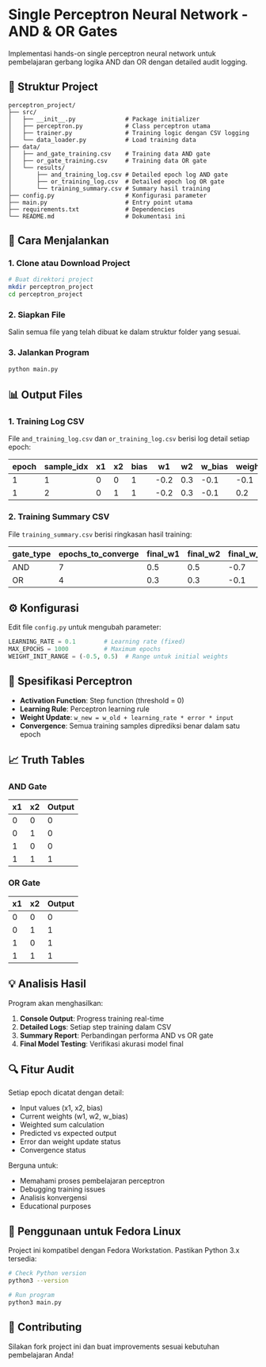 # Single Perceptron Neural Network - AND & OR Gates

Implementasi hands-on single perceptron neural network untuk pembelajaran gerbang logika AND dan OR dengan detailed audit logging.

## 📁 Struktur Project

```
perceptron_project/
├── src/
│   ├── __init__.py              # Package initializer
│   ├── perceptron.py            # Class perceptron utama
│   ├── trainer.py               # Training logic dengan CSV logging
│   └── data_loader.py           # Load training data
├── data/
│   ├── and_gate_training.csv    # Training data AND gate
│   ├── or_gate_training.csv     # Training data OR gate
│   └── results/
│       ├── and_training_log.csv # Detailed epoch log AND gate
│       ├── or_training_log.csv  # Detailed epoch log OR gate
│       └── training_summary.csv # Summary hasil training
├── config.py                    # Konfigurasi parameter
├── main.py                      # Entry point utama
├── requirements.txt             # Dependencies
└── README.md                    # Dokumentasi ini
```

## 🚀 Cara Menjalankan

### 1. Clone atau Download Project
```bash
# Buat direktori project
mkdir perceptron_project
cd perceptron_project
```

### 2. Siapkan File
Salin semua file yang telah dibuat ke dalam struktur folder yang sesuai.

### 3. Jalankan Program
```bash
python main.py
```

## 📊 Output Files

### 1. Training Log CSV
File `and_training_log.csv` dan `or_training_log.csv` berisi log detail setiap epoch:

| epoch | sample_idx | x1 | x2 | bias | w1    | w2    | w_bias | weighted_sum | predicted_output | expected_output | error | weight_updated | converged |
|-------|------------|----|----|------|-------|-------|---------|--------------|------------------|-----------------|-------|----------------|-----------|
| 1     | 1          | 0  | 0  | 1    | -0.2  | 0.3   | -0.1    | -0.1         | 0                | 0               | 0     | False          | False     |
| 1     | 2          | 0  | 1  | 1    | -0.2  | 0.3   | -0.1    | 0.2          | 1                | 0               | -1    | True           | False     |

### 2. Training Summary CSV
File `training_summary.csv` berisi ringkasan hasil training:

| gate_type | epochs_to_converge | final_w1 | final_w2 | final_w_bias | final_accuracy | total_weight_updates |
|-----------|-------------------|----------|----------|--------------|----------------|---------------------|
| AND       | 7                 | 0.5      | 0.5      | -0.7         | 1.0            | 8                   |
| OR        | 4                 | 0.3      | 0.3      | -0.1         | 1.0            | 4                   |

## ⚙️ Konfigurasi

Edit file `config.py` untuk mengubah parameter:

```python
LEARNING_RATE = 0.1        # Learning rate (fixed)
MAX_EPOCHS = 1000          # Maximum epochs
WEIGHT_INIT_RANGE = (-0.5, 0.5)  # Range untuk initial weights
```

## 🧠 Spesifikasi Perceptron

- **Activation Function**: Step function (threshold = 0)
- **Learning Rule**: Perceptron learning rule
- **Weight Update**: `w_new = w_old + learning_rate * error * input`
- **Convergence**: Semua training samples diprediksi benar dalam satu epoch

## 📈 Truth Tables

### AND Gate
| x1 | x2 | Output |
|----|----| -------|
| 0  | 0  | 0      |
| 0  | 1  | 0      |
| 1  | 0  | 0      |
| 1  | 1  | 1      |

### OR Gate
| x1 | x2 | Output |
|----|----| -------|
| 0  | 0  | 0      |
| 0  | 1  | 1      |
| 1  | 0  | 1      |
| 1  | 1  | 1      |

## 💡 Analisis Hasil

Program akan menghasilkan:

1. **Console Output**: Progress training real-time
2. **Detailed Logs**: Setiap step training dalam CSV
3. **Summary Report**: Perbandingan performa AND vs OR gate
4. **Final Model Testing**: Verifikasi akurasi model final

## 🔍 Fitur Audit

Setiap epoch dicatat dengan detail:
- Input values (x1, x2, bias)
- Current weights (w1, w2, w_bias)
- Weighted sum calculation
- Predicted vs expected output
- Error dan weight update status
- Convergence status

Berguna untuk:
- Memahami proses pembelajaran perceptron
- Debugging training issues
- Analisis konvergensi
- Educational purposes

## 📝 Penggunaan untuk Fedora Linux

Project ini kompatibel dengan Fedora Workstation. Pastikan Python 3.x tersedia:

```bash
# Check Python version
python3 --version

# Run program
python3 main.py
```

## 🤝 Contributing

Silakan fork project ini dan buat improvements sesuai kebutuhan pembelajaran Anda!